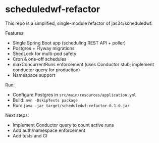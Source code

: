 # scheduledwf-refactor

This repo is a simplified, single-module refactor of jas34/scheduledwf.

Features:
- Single Spring Boot app (scheduling REST API + poller)
- Postgres + Flyway migrations
- ShedLock for multi-pod safety
- Cron & one-off schedules
- maxConcurrentRuns enforcement (uses Conductor stub; implement conductor query for production)
- Namespace support

Run:
- Configure Postgres in `src/main/resources/application.yml`
- Build: `mvn -DskipTests package`
- Run: `java -jar target/scheduledwf-refactor-0.1.0.jar`

Next steps:
- Implement Conductor query to count active runs
- Add auth/namespace enforcement
- Add tests and CI
